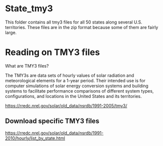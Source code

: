 # State_tmy3

This folder contains all tmy3 files for all 50 states along several U.S. territories. These files are in the zip format because some of them are fairly large. 

# Reading on TMY3 files

What are TMY3 files?

The TMY3s are data sets of hourly values of solar radiation and meteorological elements for a 1-year period. Their intended use is for computer simulations of solar energy conversion systems and building systems to facilitate performance comparisons of different system types, configurations, and locations in the United States and its territories. 

https://rredc.nrel.gov/solar/old_data/nsrdb/1991-2005/tmy3/

## Download specific TMY3 files
https://rredc.nrel.gov/solar/old_data/nsrdb/1991-2010/hourly/list_by_state.html




